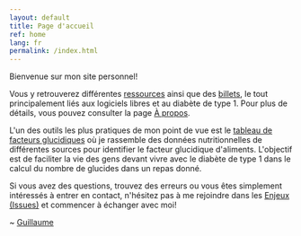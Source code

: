 ```yaml
---
layout: default
title: Page d'accueil
ref: home
lang: fr
permalink: /index.html
---
```

Bienvenue sur mon site personnel!

Vous y retrouverez différentes [ressources](../ressources.html) ainsi que des [billets](../mes-billets.html), le tout principalement liés aux logiciels libres et au diabète de type 1.
Pour plus de détails, vous pouvez consulter la page [À propos](../apropos.html).

L'un des outils les plus pratiques de mon point de vue est le [tableau de facteurs glucidiques](../diabete/facteurs-glucidiques.html) où je rassemble des données nutritionnelles de différentes sources pour identifier le facteur glucidique d'aliments.
L'objectif est de faciliter la vie des gens devant vivre avec le diabète de type 1 dans le calcul du nombre de glucides dans un repas donné.

Si vous avez des questions, trouvez des erreurs ou vous êtes simplement intéressés à entrer en contact, n'hésitez pas à me rejoindre dans les [Enjeux (Issues)](https://github.com/gcharest/gcharest.github.io/issues) et commencer à échanger avec moi!

~ [Guillaume](https://twitter.com/GuillCharest)
